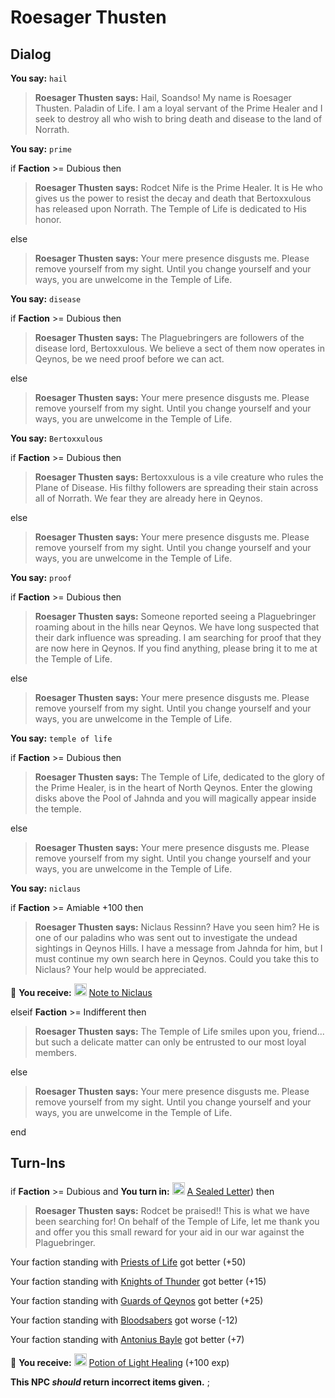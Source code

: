 # Roesager Thusten
## Dialog

**You say:** `hail`



>**Roesager Thusten says:** Hail, Soandso!  My name is Roesager Thusten. Paladin of Life.  I am a loyal servant of the Prime Healer and I seek to destroy all who wish to bring death and disease to the land of Norrath.

**You say:** `prime`



if **Faction** >= Dubious then



>**Roesager Thusten says:** Rodcet Nife is the Prime Healer.  It is He who gives us the power to resist the decay and death that Bertoxxulous has released upon Norrath.  The Temple of Life is dedicated to His honor.


else



>**Roesager Thusten says:** Your mere presence disgusts me. Please remove yourself from my sight. Until you change yourself and your ways, you are unwelcome in the Temple of Life.


**You say:** `disease`



if **Faction** >= Dubious then



>**Roesager Thusten says:** The Plaguebringers are followers of the disease lord, Bertoxxulous. We  believe a sect of them now operates in Qeynos, be we need proof before we can act.


else



>**Roesager Thusten says:** Your mere presence disgusts me. Please remove yourself from my sight. Until you change yourself and your ways, you are unwelcome in the Temple of Life.


**You say:** `Bertoxxulous`



if **Faction** >= Dubious then



>**Roesager Thusten says:** Bertoxxulous is a vile creature who rules the Plane of Disease. His filthy followers are spreading their stain across all of Norrath. We fear they are already here in Qeynos.



else



>**Roesager Thusten says:** Your mere presence disgusts me. Please remove yourself from my sight. Until you change yourself and your ways, you are unwelcome in the Temple of Life.


**You say:** `proof`



if **Faction** >= Dubious then



>**Roesager Thusten says:** Someone reported seeing a Plaguebringer roaming about in the hills near Qeynos. We have long suspected that their dark influence was spreading. I am searching for proof that they are now here in Qeynos.  If you find anything, please bring it to me at the Temple of Life.


else



>**Roesager Thusten says:** Your mere presence disgusts me. Please remove yourself from my sight. Until you change yourself and your ways, you are unwelcome in the Temple of Life.


**You say:** `temple of life`



if **Faction** >= Dubious then



>**Roesager Thusten says:** The Temple of Life, dedicated to the glory of the Prime Healer, is in the heart of North Qeynos. Enter the glowing disks above the Pool of Jahnda and you will magically appear inside the temple.


else



>**Roesager Thusten says:** Your mere presence disgusts me. Please remove yourself from my sight. Until you change yourself and your ways, you are unwelcome in the Temple of Life.




**You say:** `niclaus`



if **Faction** >= Amiable +100 then



>**Roesager Thusten says:** Niclaus Ressinn? Have you seen him? He is one of our paladins who was sent out to investigate the undead sightings in Qeynos Hills. I have a message from Jahnda for him, but I must continue my own search here in Qeynos. Could you take this to Niclaus? Your help would be appreciated.



 &#127873; **You receive:**  <img style="background:url(/static/icons/blank_slot.gif);width:20px;height:20px;" src="/static/icons/item_869.png" alt="" /> <a
                                href="/item/18970" data-url="18970" class="tooltip-link link">Note to Niclaus</a>


elseif **Faction** >= Indifferent then



>**Roesager Thusten says:** The Temple of Life smiles upon you, friend... but such a delicate matter can only be entrusted to our most loyal members.


else



>**Roesager Thusten says:** Your mere presence disgusts me. Please remove yourself from my sight. Until you change yourself and your ways, you are unwelcome in the Temple of Life.

end

## Turn-Ins



if **Faction** >= Dubious and  **You turn in:** <img style="background:url(/static/icons/blank_slot.gif);width:20px;height:20px;" src="/static/icons/item_866.png" alt="" /> <a
                                href="/item/18802" data-url="18802" class="tooltip-link link">A Sealed Letter</a>) then 


>**Roesager Thusten says:** Rodcet be praised!! This is what we have been searching for! On behalf of the Temple of Life, let me thank you and offer you this small reward for your aid in our war against the Plaguebringer.


Your faction standing with [Priests of Life](/faction/341) got better (<span class='text-success'>+50</span>)


Your faction standing with [Knights of Thunder](/faction/280) got better (<span class='text-success'>+15</span>)


Your faction standing with [Guards of Qeynos](/faction/262) got better (<span class='text-success'>+25</span>)


Your faction standing with [Bloodsabers](/faction/221) got worse (<span class='text-danger'>-12</span>)


Your faction standing with [Antonius Bayle](/faction/219) got better (<span class='text-success'>+7</span>)


 &#127873; **You receive:**  <img style="background:url(/static/icons/blank_slot.gif);width:20px;height:20px;" src="/static/icons/item_600.png" alt="" /> <a
                                href="/item/14007" data-url="14007" class="tooltip-link link">Potion of Light Healing</a> (+100 exp)

 

**This NPC *should* return incorrect items given.**
;
